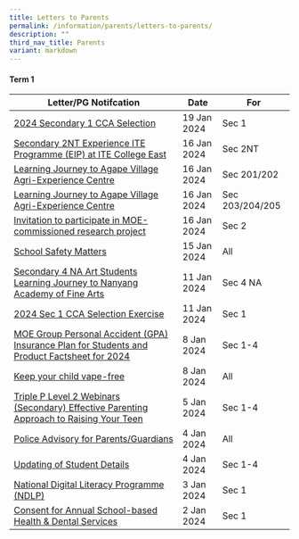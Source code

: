 ```yaml
---
title: Letters to Parents
permalink: /information/parents/letters-to-parents/
description: ""
third_nav_title: Parents
variant: markdown
---
```

#### Term 1

| **Letter/PG Notifcation** | **Date** | **For** |
| -------- | -------- | -------- |
|[2024 Secondary 1 CCA Selection](/files/2024/PG/20240119_2024_Sec_1_CCA_Selection.pdf)|19 Jan 2024|Sec 1|
|[Secondary 2NT Experience ITE Programme (EIP) at ITE College East](/files/Information/Parents/Parent%20Letter/Jan162024_S2NT_EIP.pdf) | 16 Jan 2024| Sec 2NT|
|[Learning Journey to Agape Village Agri-Experience Centre](/files/Information/Parents/Parent%20Letter/Jan162024_S2_LJ_2.pdf)| 16 Jan 2024| Sec 201/202|
|[Learning Journey to Agape Village Agri-Experience Centre](/files/Information/Parents/Parent%20Letter/Jan162024_S2_LJ.pdf)| 16 Jan 2024| Sec 203/204/205|
|[Invitation to participate in MOE-commissioned research project](/files/Information/Parents/Parent%20Letter/Jan162024_Invitation_MOE_research_project.pdf)|16 Jan 2024|Sec 2|
|[School Safety Matters](/files/Information/Parents/Parent%20Letter/Jan152024_School_Safety_Matters.pdf)|15 Jan 2024| All|
|[Secondary 4 NA Art Students Learning Journey to Nanyang Academy of Fine Arts](/files/2024/PG/Secondary_4NA_Art_Students_LJ_ro_NAFA.pdf)| 11 Jan 2024| Sec 4 NA|
|[2024 Sec 1 CCA Selection Exercise](/files/Information/Parents/Parent%20Letter/Jan112024_2024Sec1CCA.pdf)| 11 Jan 2024 | Sec 1|
|[MOE Group Personal Accident (GPA) Insurance Plan for Students and Product Factsheet for 2024](/files/Information/Parents/Parent%20Letter/Jan082024_MGPA.pdf)| 8 Jan 2024| Sec 1-4|
|[Keep your child vape-free](/files/Information/Parents/Parent%20Letter/Jan082024_Keep_your_child_vape_free.pdf)| 8 Jan 2024 | All|
|[Triple P Level 2 Webinars (Secondary) Effective Parenting Approach to Raising Your Teen](/files/Information/Parents/Parent%20Letter/Jan052024_Triple_P_Level_2_Webinars.pdf)| 5 Jan 2024| Sec 1-4|
|[Police Advisory for Parents/Guardians](/files/2024/PG/Parents_Gateway_Back_to_School.pdf)| 4 Jan 2024 | All|
|[Updating of Student Details](/files/Information/Parents/Parent%20Letter/Jan042024_Updating_Student_Details.pdf)| 4 Jan 2024 | Sec 1-4|
|[National Digital Literacy Programme (NDLP)](/files/Information/Parents/Parent%20Letter/Jan032024_National_Digital_Literacy_Programme__NDLP_.pdf) | 3 Jan 2024| Sec 1|
| [Consent for Annual School-based Health & Dental Services](/files/Information/Parents/Parent%20Letter/Jan022024_Consent_for_Annual_School_based_Health_and_Dental_Services.pdf) | 2 Jan 2024 | Sec 1 |